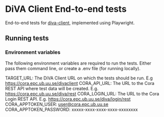 # DiVA Client End-to-end tests

End-to-end tests for [diva-client](https://github.com/lsu-ub-uu/diva-client), implemented using Playwright.

## Running tests

### Environment variables

The following environment variables are required to run the tests. Either pass them command line, or create a .env file (for running locally).

TARGET_URL: The DiVA Client URL on which the tests should be run. E.g https://cora.epc.ub.uu.se/divaclient
CORA_API_URL: The URL to the Cora REST API where test data will be created. E.g. https://cora.epc.ub.uu.se/diva/rest
CORA_LOGIN_URL: The URL to the Cora Login REST API. E.g. https://cora.epc.ub.uu.se/diva/login/rest
CORA_APPTOKEN_USER: user@cora.epc.ub.uu.se
CORA_APPTOKEN_PASSWORD: xxxxx-xxxx-xxxx-xxxx-xxxxxxxx
